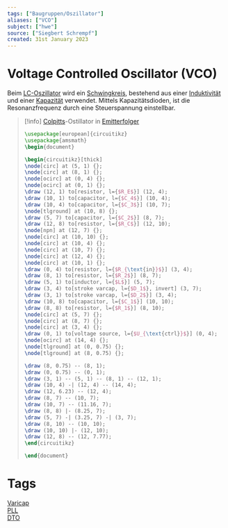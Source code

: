 ```yaml
---
tags: ["Baugruppen/Oszillator"]
aliases: ["VCO"]
subject: ["hwe"]
source: ["Siegbert Schrempf"]
created: 31st January 2023
---
```


# Voltage Controlled Oscillator (VCO)

Beim [LC-Oszillator](LC%20Oszillatoren.md) wird ein [Schwingkreis](../../Physik/Schwingkreise.md), bestehend aus einer [Induktivität](../../Elektrotechnik/Induktivitäten.md) und einer [Kapazität](../../Elektrotechnik/Kapazität.md) verwendet. Mittels Kapazitätsdioden, ist die Resonanzfrequenz durch eine Steuerspannung einstellbar.

> [!info] [Colpitts](Colpitts%20Oszillator.md)-Ostillator in [Emitterfolger](../Halbleiter/Emitterfolger.md)  
>
> ```tikz
> \usepackage[european]{circuitikz}
> \usepackage{amsmath}
> \begin{document}
> 
> \begin{circuitikz}[thick]
> \node[circ] at (5, 1) {};
> \node[circ] at (8, 1) {};
> \node[ocirc] at (0, 4) {};
> \node[ocirc] at (0, 1) {};
> \draw (12, 1) to[resistor, l={$R_E$}] (12, 4);
> \draw (10, 1) to[capacitor, l={$C_4$}] (10, 4);
> \draw (10, 4) to[capacitor, l={$C_3$}] (10, 7);
> \node[tlground] at (10, 8) {};
> \draw (5, 7) to[capacitor, l={$C_2$}] (8, 7);
> \draw (12, 8) to[resistor, l={$R_C$}] (12, 10);
> \node[npn] at (12, 7) {};
> \node[circ] at (10, 10) {};
> \node[circ] at (10, 4) {};
> \node[circ] at (10, 7) {};
> \node[circ] at (12, 4) {};
> \node[circ] at (10, 1) {};
> \draw (0, 4) to[resistor, l={$R_{\text{in}}$}] (3, 4);
> \draw (8, 1) to[resistor, l={$R_2$}] (8, 7);
> \draw (5, 1) to[inductor, l={$L$}] (5, 7);
> \draw (3, 4) to[stroke varcap, l={$D_1$}, invert] (3, 7);
> \draw (3, 1) to[stroke varcap, l={$D_2$}] (3, 4);
> \draw (10, 8) to[capacitor, l={$C_1$}] (10, 10);
> \draw (8, 8) to[resistor, l={$R_1$}] (8, 10);
> \node[circ] at (5, 7) {};
> \node[circ] at (8, 7) {};
> \node[circ] at (3, 4) {};
> \draw (0, 1) to[voltage source, l={$U_{\text{ctrl}}$}] (0, 4);
> \node[ocirc] at (14, 4) {};
> \node[tlground] at (0, 0.75) {};
> \node[tlground] at (8, 0.75) {};
> 
> \draw (8, 0.75) -- (8, 1);
> \draw (0, 0.75) -- (0, 1);
> \draw (3, 1) -- (5, 1) -- (8, 1) -- (12, 1);
> \draw (10, 4) -| (12, 4) -- (14, 4);
> \draw (12, 6.23) -- (12, 4);
> \draw (8, 7) -- (10, 7);
> \draw (10, 7) -- (11.16, 7);
> \draw (8, 8) |- (8.25, 7);
> \draw (5, 7) -| (3.25, 7) -| (3, 7);
> \draw (8, 10) -- (10, 10);
> \draw (10, 10) |- (12, 10);
> \draw (12, 8) -- (12, 7.77);
> \end{circuitikz}
> 
> \end{document}
> ```
>

# Tags

[Varicap](../Kapazitäts-Diode.md)  
[PLL](Phase%20Locked%20Loop.md)  
[DTO](Discrete%20Time%20Oscillator.md)
